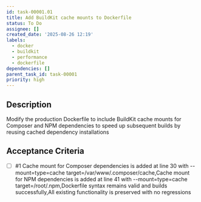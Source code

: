 ```yaml
---
id: task-00001.01
title: Add BuildKit cache mounts to Dockerfile
status: To Do
assignee: []
created_date: '2025-08-26 12:19'
labels:
  - docker
  - buildkit
  - performance
  - dockerfile
dependencies: []
parent_task_id: task-00001
priority: high
---
```


## Description

Modify the production Dockerfile to include BuildKit cache mounts for Composer and NPM dependencies to speed up subsequent builds by reusing cached dependency installations

## Acceptance Criteria
<!-- AC:BEGIN -->
- [ ] #1 Cache mount for Composer dependencies is added at line 30 with --mount=type=cache target=/var/www/.composer/cache,Cache mount for NPM dependencies is added at line 41 with --mount=type=cache target=/root/.npm,Dockerfile syntax remains valid and builds successfully,All existing functionality is preserved with no regressions
<!-- AC:END -->
